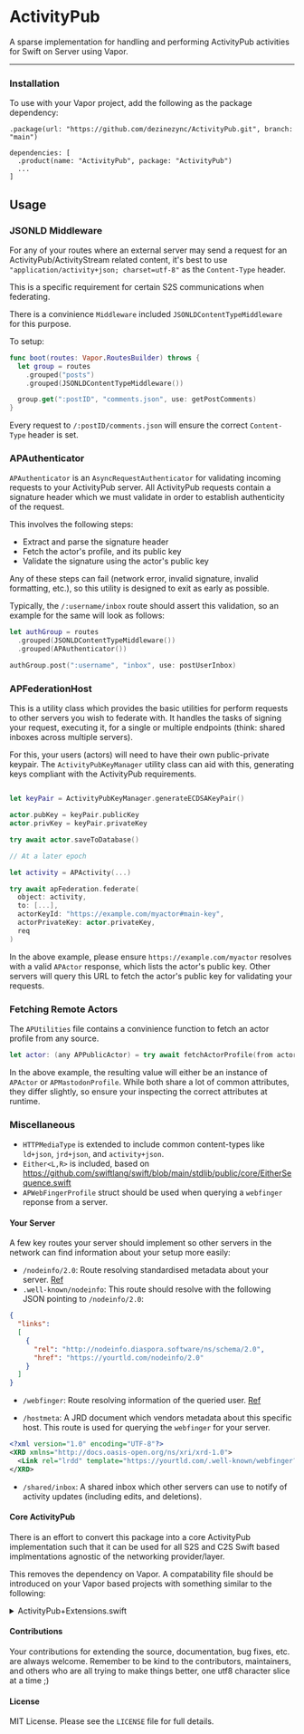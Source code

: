 
# ActivityPub

A sparse implementation for handling and performing ActivityPub activities for Swift on Server using Vapor. 

------

### Installation 
To use with your Vapor project, add the following as the package dependency:
```
.package(url: "https://github.com/dezinezync/ActivityPub.git", branch: "main")

```

```
dependencies: [
  .product(name: "ActivityPub", package: "ActivityPub")
  ...
]
```

## Usage 

### JSONLD Middleware

For any of your routes where an external server may send a request for an ActivityPub/ActivityStream related content, it's best to use `"application/activity+json; charset=utf-8"` as the `Content-Type` header. 

This is a specific requirement for certain S2S communications when federating. 

There is a convinience `Middleware` included `JSONLDContentTypeMiddleware` for this purpose.

To setup:

```swift
func boot(routes: Vapor.RoutesBuilder) throws {
  let group = routes
    .grouped("posts")
    .grouped(JSONLDContentTypeMiddleware())

  group.get(":postID", "comments.json", use: getPostComments)
}
```

Every request to `/:postID/comments.json` will ensure the correct `Content-Type` header is set. 

### APAuthenticator 

`APAuthenticator` is an `AsyncRequestAuthenticator` for validating incoming requests to your ActivityPub server. All ActivityPub requests contain a signature header which we must validate in order to establish authenticity of the request. 

This involves the following steps:
- Extract and parse the signature header
- Fetch the actor's profile, and its public key
- Validate the signature using the actor's public key

Any of these steps can fail (network error, invalid signature, invalid formatting, etc.), so this utility is designed to exit as early as possible.

Typically, the `/:username/inbox` route should assert this validation, so an example for the same will look as follows: 

```swift
let authGroup = routes
  .grouped(JSONLDContentTypeMiddleware())
  .grouped(APAuthenticator())

authGroup.post(":username", "inbox", use: postUserInbox)
```

### APFederationHost

This is a utility class which provides the basic utilities for perform requests to other servers you wish to federate with. It handles the tasks of signing your request, executing it, for a single or multiple endpoints (think: shared inboxes across multiple servers).

For this, your users (actors) will need to have their own public-private keypair. The `ActivityPubKeyManager` utility class can aid with this, generating keys compliant with the ActivityPub requirements. 

```swift

let keyPair = ActivityPubKeyManager.generateECDSAKeyPair()

actor.pubKey = keyPair.publicKey
actor.privKey = keyPair.privateKey

try await actor.saveToDatabase()

// At a later epoch 

let activity = APActivity(...)

try await apFederation.federate(
  object: activity, 
  to: [...], 
  actorKeyId: "https://example.com/myactor#main-key", 
  actorPrivateKey: actor.privateKey, 
  req
)
```

In the above example, please ensure `https://example.com/myactor` resolves with a valid `APActor` response, which lists the actor's public key. Other servers will query this URL to fetch the actor's public key for validating your requests. 

### Fetching Remote Actors

The `APUtilities` file contains a convinience function to fetch an actor profile from any source. 

```swift
let actor: (any APPublicActor) = try await fetchActorProfile(from actorURL: "https://social.dezinezync.com/@nikhil", using: req) 
```

In the above example, the resulting value will either be an instance of `APActor` or `APMastodonProfile`. While both share a lot of common attributes, they differ slightly, so ensure your inspecting the correct attributes at runtime. 

### Miscellaneous 

- `HTTPMediaType` is extended to include common content-types like `ld+json`, `jrd+json`, and `activity+json`. 
- `Either<L,R>` is included, based on https://github.com/swiftlang/swift/blob/main/stdlib/public/core/EitherSequence.swift
- `APWebFingerProfile` struct should be used when querying a `webfinger` reponse from a server. 

#### Your Server

A few key routes your server should implement so other servers in the network can find information about your setup more easily:

- `/nodeinfo/2.0`: Route resolving standardised metadata about your server. [Ref](https://nodeinfo.diaspora.software)
- `.well-known/nodeinfo`: This route should resolve with the following JSON pointing to `/nodeinfo/2.0`:
```json
{
  "links":
  [
    {
      "rel": "http://nodeinfo.diaspora.software/ns/schema/2.0",
      "href": "https://yourtld.com/nodeinfo/2.0"
    }
  ]
}
```

- `/webfinger`: Route resolving information of the queried user. [Ref](https://webfinger.net/spec/)

- `/hostmeta`: A JRD document which vendors metadata about this specific host. This route is used for querying the `webfinger` for your server.
```xml
<?xml version="1.0" encoding="UTF-8"?>
<XRD xmlns="http://docs.oasis-open.org/ns/xri/xrd-1.0">
  <Link rel="lrdd" template="https://yourtld.com/.well-known/webfinger?resource={uri}"/>
</XRD>
```

- `/shared/inbox`: A shared inbox which other servers can use to notify of activity updates (including edits, and deletions).

#### Core ActivityPub

There is an effort to convert this package into a core ActivityPub implementation such that it can be used for all S2S and C2S Swift based implmentations agnostic of the networking provider/layer. 

This removes the dependency on Vapor. A compatability file should be introduced on your Vapor based projects with something similar to the following:
<details>
<summary>ActivityPub+Extensions.swift</summary>

```swift
import Foundation
import ActivityPub
import Vapor

// MARK: - Response Encoding
protocol APResponseEncodable: AsyncResponseEncodable where Self: Content {
  
}

extension APResponseEncodable {
  public func encodeResponse(for request: Request) async throws -> Response {
    let encoder = try ContentConfiguration.global.requireEncoder(for: .activityJSON)
    var headers = HTTPHeaders()
    var byteBuffer = ByteBuffer()
    
    try encoder.encode(self, to: &byteBuffer, headers: &headers)

    headers.remove(name: .contentType)
    headers.add(name: .contentType, value: "application/activity+json")
    return Response(status: .ok, headers: headers, body: Response.Body(buffer: byteBuffer))
  }
}

// MARK: - Client Response

extension ClientResponse: @retroactive APNetworkingResponse {
 public var contentType: HTTPMediaType {
   self.content.contentType ?? .any
  }
}

// MARK: - Request

extension Request: @retroactive APNetworkingRequest {
  // MARK: Network Requests
  public func get(_ url: any CustomStringConvertible, headers: NIOHTTP1.HTTPHeaders) async throws -> (any ActivityPub.APNetworkingResponse, ByteBuffer?) {
    let uri: URI
    
    if let url = url as? URI {
      uri = url
    }
    else if let url = url as? String {
      uri = URI(string: url)
    }
    else if let url = url as? URL {
      uri = URI(string: url.absoluteString)
    }
    else {
      throw Abort(.internalServerError, reason: "Failed to form URI during GET request in protocol conformance from type: \(url.self)")
    }
    
    let res = try await client.get(uri, headers: headers)
    
    return (res, res.body)
  }
  
  public func post<C>(_ url: any CustomStringConvertible, headers: HTTPHeaders, body: C, contentType: HTTPMediaType) async throws -> (any APNetworkingResponse, ByteBuffer?) where C : Content {
    let uri: URI
    
    if let url = url as? URI {
      uri = url
    }
    else if let url = url as? String {
      uri = URI(string: url)
    }
    else if let url = url as? URL {
      uri = URI(string: url.absoluteString)
    }
    else {
      throw Abort(.internalServerError, reason: "Failed to form URI during GET request in protocol conformance from type: \(url.self)")
    }
    
    let res = try await client.post(uri, headers: headers, beforeSend: { req in
      try req.content.encode(body, as: contentType)
    })
    
    return (res, res.body)
  }
  
  // MARK: Encoding
  public var contentType: HTTPMediaType? {
    self.content.contentType
  }
  
  public func encode<C>(_ content: C, as contentType: HTTPMediaType) throws where C : Content {
    try self.content.encode(content, as: contentType)
  }
  
  // MARK: Attributes
  public var uri: any CustomStringConvertible {
    get {
      self.url
    }
    set(newValue) {
      if let newValue = newValue as? URI {
        self.url = newValue
      }
      else if let newValue = newValue as? String {
        self.url = URI(string: newValue)
      }
      else { }
    }
  }
  
  public var resourceURL: URL? {
    URL(string: self.url.string)
  }
}
```
</details> 

#### Contributions

Your contributions for extending the source, documentation, bug fixes, etc. are always welcome. Remember to be kind to the contributors, maintainers, and others who are all trying to make things better, one utf8 character slice at a time ;)

#### License

MIT License. Please see the `LICENSE` file for full details. 

